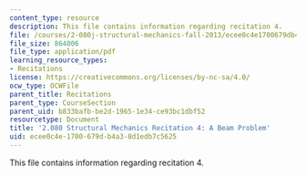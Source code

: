 ```yaml
---
content_type: resource
description: This file contains information regarding recitation 4.
file: /courses/2-080j-structural-mechanics-fall-2013/ecee0c4e1700679db4a38d1edb7c5625_MIT2_080JF13_Recitation4.pdf
file_size: 864006
file_type: application/pdf
learning_resource_types:
- Recitations
license: https://creativecommons.org/licenses/by-nc-sa/4.0/
ocw_type: OCWFile
parent_title: Recitations
parent_type: CourseSection
parent_uid: b833bafb-be2d-1965-1e34-ce93bc1dbf52
resourcetype: Document
title: '2.080 Structural Mechanics Recitation 4: A Beam Problem'
uid: ecee0c4e-1700-679d-b4a3-8d1edb7c5625
---
```

This file contains information regarding recitation 4.